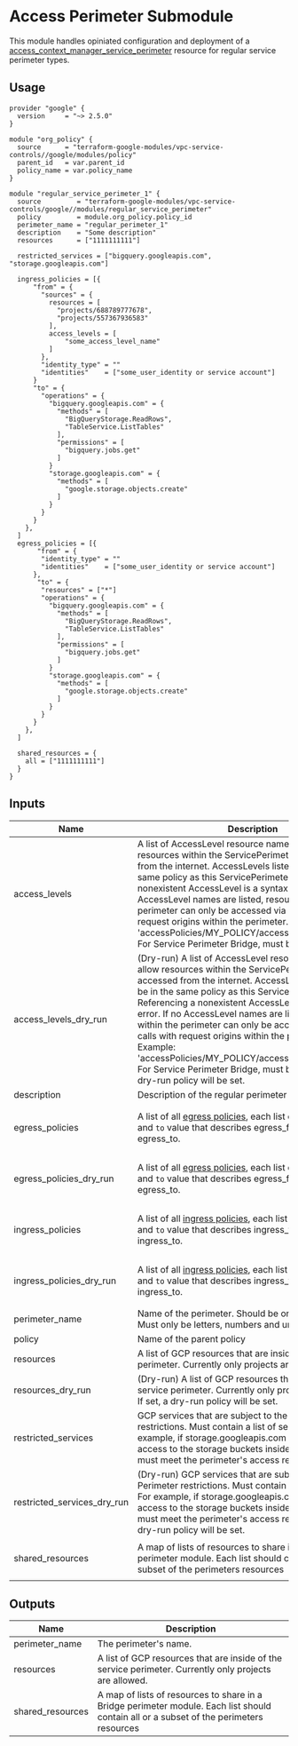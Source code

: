# Access Perimeter Submodule

This module handles opiniated configuration and deployment of a [access_context_manager_service_perimeter](https://www.terraform.io/docs/providers/google/r/access_context_manager_service_perimeter.html) resource for regular service perimeter types.

## Usage
```hcl
provider "google" {
  version     = "~> 2.5.0"
}

module "org_policy" {
  source      = "terraform-google-modules/vpc-service-controls//google/modules/policy"
  parent_id   = var.parent_id
  policy_name = var.policy_name
}

module "regular_service_perimeter_1" {
  source         = "terraform-google-modules/vpc-service-controls/google//modules/regular_service_perimeter"
  policy         = module.org_policy.policy_id
  perimeter_name = "regular_perimeter_1"
  description    = "Some description"
  resources      = ["1111111111"]

  restricted_services = ["bigquery.googleapis.com", "storage.googleapis.com"]

  ingress_policies = [{
      "from" = {
        "sources" = {
          resources = [
            "projects/688789777678",
            "projects/557367936583"
          ],
          access_levels = [
              "some_access_level_name"
          ]
        },
        "identity_type" = ""
        "identities"    = ["some_user_identity or service account"]
      }
      "to" = {
        "operations" = {
          "bigquery.googleapis.com" = {
            "methods" = [
              "BigQueryStorage.ReadRows",
              "TableService.ListTables"
            ],
            "permissions" = [
              "bigquery.jobs.get"
            ]
          }
          "storage.googleapis.com" = {
            "methods" = [
              "google.storage.objects.create"
            ]
          }
        }
      }
    },
  ]
  egress_policies = [{
       "from" = {
        "identity_type" = ""
        "identities"    = ["some_user_identity or service account"]
      },
       "to" = {
        "resources" = ["*"]
        "operations" = {
          "bigquery.googleapis.com" = {
            "methods" = [
              "BigQueryStorage.ReadRows",
              "TableService.ListTables"
            ],
            "permissions" = [
              "bigquery.jobs.get"
            ]
          }
          "storage.googleapis.com" = {
            "methods" = [
              "google.storage.objects.create"
            ]
          }
        }
      }
    },
  ]

  shared_resources = {
    all = ["1111111111"]
  }
}
```

<!-- BEGINNING OF PRE-COMMIT-TERRAFORM DOCS HOOK -->
## Inputs

| Name | Description | Type | Default | Required |
|------|-------------|------|---------|:--------:|
| access\_levels | A list of AccessLevel resource names that allow resources within the ServicePerimeter to be accessed from the internet. AccessLevels listed must be in the same policy as this ServicePerimeter. Referencing a nonexistent AccessLevel is a syntax error. If no AccessLevel names are listed, resources within the perimeter can only be accessed via GCP calls with request origins within the perimeter. Example: 'accessPolicies/MY\_POLICY/accessLevels/MY\_LEVEL'. For Service Perimeter Bridge, must be empty. | `list(string)` | `[]` | no |
| access\_levels\_dry\_run | (Dry-run) A list of AccessLevel resource names that allow resources within the ServicePerimeter to be accessed from the internet. AccessLevels listed must be in the same policy as this ServicePerimeter. Referencing a nonexistent AccessLevel is a syntax error. If no AccessLevel names are listed, resources within the perimeter can only be accessed via GCP calls with request origins within the perimeter. Example: 'accessPolicies/MY\_POLICY/accessLevels/MY\_LEVEL'. For Service Perimeter Bridge, must be empty. If set, a dry-run policy will be set. | `list(string)` | `[]` | no |
| description | Description of the regular perimeter | `string` | n/a | yes |
| egress\_policies | A list of all [egress policies](https://cloud.google.com/vpc-service-controls/docs/ingress-egress-rules#egress-rules-reference), each list object has a `from` and `to` value that describes egress\_from and egress\_to. | <pre>list(object({<br>    from = any<br>    to   = any<br>  }))</pre> | `[]` | no |
| egress\_policies\_dry\_run | A list of all [egress policies](https://cloud.google.com/vpc-service-controls/docs/ingress-egress-rules#egress-rules-reference), each list object has a `from` and `to` value that describes egress\_from and egress\_to. | <pre>list(object({<br>    from = any<br>    to   = any<br>  }))</pre> | `[]` | no |
| ingress\_policies | A list of all [ingress policies](https://cloud.google.com/vpc-service-controls/docs/ingress-egress-rules#ingress-rules-reference), each list object has a `from` and `to` value that describes ingress\_from and ingress\_to. | <pre>list(object({<br>    from = any<br>    to   = any<br>  }))</pre> | `[]` | no |
| ingress\_policies\_dry\_run | A list of all [ingress policies](https://cloud.google.com/vpc-service-controls/docs/ingress-egress-rules#ingress-rules-reference), each list object has a `from` and `to` value that describes ingress\_from and ingress\_to. | <pre>list(object({<br>    from = any<br>    to   = any<br>  }))</pre> | `[]` | no |
| perimeter\_name | Name of the perimeter. Should be one unified string. Must only be letters, numbers and underscores | `any` | n/a | yes |
| policy | Name of the parent policy | `string` | n/a | yes |
| resources | A list of GCP resources that are inside of the service perimeter. Currently only projects are allowed. | `list(string)` | `[]` | no |
| resources\_dry\_run | (Dry-run) A list of GCP resources that are inside of the service perimeter. Currently only projects are allowed. If set, a dry-run policy will be set. | `list(string)` | `[]` | no |
| restricted\_services | GCP services that are subject to the Service Perimeter restrictions. Must contain a list of services. For example, if storage.googleapis.com is specified, access to the storage buckets inside the perimeter must meet the perimeter's access restrictions. | `list(string)` | `[]` | no |
| restricted\_services\_dry\_run | (Dry-run) GCP services that are subject to the Service Perimeter restrictions. Must contain a list of services. For example, if storage.googleapis.com is specified, access to the storage buckets inside the perimeter must meet the perimeter's access restrictions.  If set, a dry-run policy will be set. | `list(string)` | `[]` | no |
| shared\_resources | A map of lists of resources to share in a Bridge perimeter module. Each list should contain all or a subset of the perimeters resources | `object({ all = list(string) })` | <pre>{<br>  "all": []<br>}</pre> | no |

## Outputs

| Name | Description |
|------|-------------|
| perimeter\_name | The perimeter's name. |
| resources | A list of GCP resources that are inside of the service perimeter. Currently only projects are allowed. |
| shared\_resources | A map of lists of resources to share in a Bridge perimeter module. Each list should contain all or a subset of the perimeters resources |

<!-- END OF PRE-COMMIT-TERRAFORM DOCS HOOK -->
